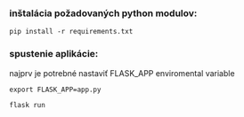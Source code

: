 ### inštalácia požadovaných python modulov:
```shell
pip install -r requirements.txt
```

### spustenie aplikácie:
najprv je potrebné nastaviť FLASK_APP enviromental variable
```shell
export FLASK_APP=app.py

flask run
```
